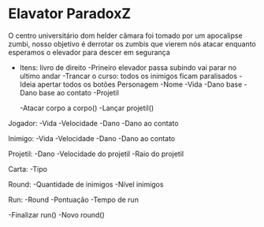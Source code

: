 # Elavator ParadoxZ
O centro universitário dom helder câmara foi tomado por um apocalipse zumbi, nosso objetivo é derrotar os zumbis que vierem nós atacar enquanto esperamos o elevador para descer em segurança
- Itens: livro de direito
-Prineiro elevador passa subindo vai parar no ultimo andar
-Trancar o curso: todos os inimigos ficam paralisados
-Ideia apertar todos os botões
Personagem
  -Nome
  -Vida
  -Dano base
  -Dano base ao contato
  -Projetil

  -Atacar corpo a corpo()
  -Lançar projetil()


Jogador:
  -Vida
  -Velocidade
  -Dano
  -Dano ao contato


Inimigo:
  -Vida
  -Velocidade
  -Dano
  -Dano ao contato 


Projetil:
  -Dano
  -Velocidade do projetil
  -Raio do projetil
  
Carta:
  -Tipo

Round:
  -Quantidade de inimigos
  -Nível inimigos

Run:
  -Round
  -Pontuação
  -Tempo de run
  
  -Finalizar run()
  -Novo round()
